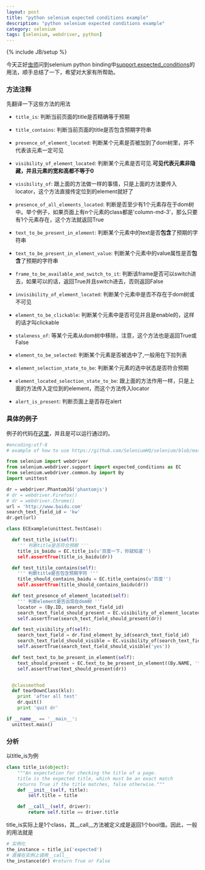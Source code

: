 ```yaml
---
layout: post
title: "python selenium expected conditions example"
description: "python selenium expected conditions example"
category: selenium
tags: [selenium, webdriver, python]
---
```

{% include JB/setup %}

今天正好[虫师]()问到selenium python binding中[support.expected_conditions]()的用法，顺手总结了一下，希望对大家有所帮助。

### 方法注释

先翻译一下这些方法的用法

* ```title_is```: 判断当前页面的title是否精确等于预期

* ```title_contains```: 判断当前页面的title是否包含预期字符串

* ```presence_of_element_located```: 判断某个元素是否被加到了dom树里，并不代表该元素一定可见

* ```visibility_of_element_located```: 判断某个元素是否可见.**可见代表元素非隐藏，并且元素的宽和高都不等于0**

* ```visibility_of```: 跟上面的方法做一样的事情，只是上面的方法要传入locator，这个方法直接传定位到的element就好了

* ```presence_of_all_elements_located```: 判断是否至少有1个元素存在于dom树中。举个例子，如果页面上有n个元素的class都是'column-md-3'，那么只要有1个元素存在，这个方法就返回True

* ```text_to_be_present_in_element```: 判断某个元素中的text是否**包含**了预期的字符串

* ```text_to_be_present_in_element_value```: 判断某个元素中的value属性是否**包含**了预期的字符串

* ```frame_to_be_available_and_switch_to_it```: 判断该frame是否可以switch进去，如果可以的话，返回True并且switch进去，否则返回False


* ```invisibility_of_element_located```: 判断某个元素中是否不存在于dom树或不可见

* ```element_to_be_clickable```: 判断某个元素中是否可见并且是enable的，这样的话才叫clickable

* ```staleness_of```: 等某个元素从dom树中移除，注意，这个方法也是返回True或False

* ```element_to_be_selected```: 判断某个元素是否被选中了,一般用在下拉列表

* ```element_selection_state_to_be```: 判断某个元素的选中状态是否符合预期

* ```element_located_selection_state_to_be```: 跟上面的方法作用一样，只是上面的方法传入定位到的element，而这个方法传入locator

* ```alert_is_present```: 判断页面上是否存在alert

### 具体的例子

例子的代码在[这里]()，并且是可以运行通过的。

```python
#encoding:utf-8
# example of how to use https://github.com/SeleniumHQ/selenium/blob/master/py/selenium/webdriver/support/expected_conditions.py

from selenium import webdriver
from selenium.webdriver.support import expected_conditions as EC
from selenium.webdriver.common.by import By
import unittest

dr = webdriver.PhantomJS('phantomjs')
# dr = webdriver.Firefox()
# dr = webdriver.Chrome()
url = 'http://www.baidu.com'
search_text_field_id = 'kw'
dr.get(url)

class ECExample(unittest.TestCase):

  def test_title_is(self):
    ''' 判断title是否符合预期 '''
    title_is_baidu = EC.title_is(u'百度一下，你就知道'')
    self.assertTrue(title_is_baidu(dr))

  def test_titile_contains(self):
    ''' 判断title是否包含预期字符 '''
    title_should_contains_baidu = EC.title_contains(u'百度'')
    self.assertTrue(title_should_contains_baidu(dr))

  def test_presence_of_element_located(self):
    ''' 判断element是否出现在dom树 '''
    locator = (By.ID, search_text_field_id)
    search_text_field_should_present = EC.visibility_of_element_located(locator)
    self.assertTrue(search_text_field_should_present(dr))

  def test_visibility_of(self):
    search_text_field = dr.find_element_by_id(search_text_field_id)
    search_text_field_should_visible = EC.visibility_of(search_text_field)
    self.assertTrue(search_text_field_should_visible('yes'))

  def test_text_to_be_present_in_element(self):
    text_should_present = EC.text_to_be_present_in_element((By.NAME, 'tj_trhao123'), 'hao123')
    self.assertTrue(text_should_present(dr))


  @classmethod
  def tearDownClass(kls):
    print 'after all test'
    dr.quit()
    print 'quit dr'

if __name__ == '__main__':
  unittest.main()

```

### 分析
以title_is为例

```python
class title_is(object):
    """An expectation for checking the title of a page.
    title is the expected title, which must be an exact match
    returns True if the title matches, false otherwise."""
    def __init__(self, title):
        self.title = title

    def __call__(self, driver):
        return self.title == driver.title
```
title_is实际上是1个class，其__call__方法被定义成是返回1个bool值。因此，一般的用法就是

```python
# 实例化
the_instance = title_is('expected')
# 直接在实例上调用__call__
the_instance(dr) #return True or False
```
